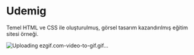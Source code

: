 ﻿# Udemig
Temel HTML ve CSS ile oluşturulmuş, görsel tasarım kazandırılmış eğitim sitesi örneği.

![Uploading ezgif.com-video-to-gif.gif…]()
